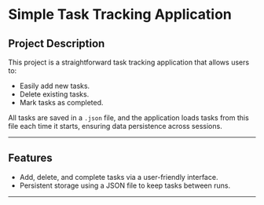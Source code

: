 # Simple Task Tracking Application

## Project Description

This project is a straightforward task tracking application that allows users to:

- Easily add new tasks.
- Delete existing tasks.
- Mark tasks as completed.

All tasks are saved in a `.json` file, and the application loads tasks from this file each time it starts, ensuring data persistence across sessions.

---

## Features

- Add, delete, and complete tasks via a user-friendly interface.
- Persistent storage using a JSON file to keep tasks between runs.

---

